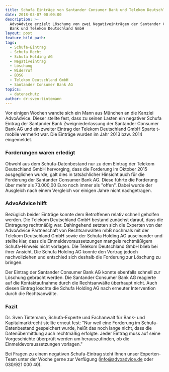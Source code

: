 ```yaml
---
title: Schufa Einträge von Santander Consumer Bank und Telekom Deutschland gelöscht
date: 2018-03-07 00:00:00
description: >-
  AdvoAdvice erzielt Löschung von zwei Negativeinträgen der Santander Consumer
  Bank und Telekom Deutschland GmbH
layout: post
feature_bild_path:
tags:
  - Schufa-Eintrag
  - Schufa Recht
  - Schufa Holding AG
  - Negativeintrag
  - Löschung
  - Widerruf
  - BDSG
  - Telekom Deutschland GmbH
  - Santander Consumer Bank AG
topics:
  - datenschutz
author: dr-sven-tintemann
---
```


Vor einigen Wochen wandte sich ein Mann aus M&uuml;nchen an die Kanzlei AdvoAdvice. Dieser stellte fest, dass zu seinen Lasten ein negativer Schufa Eintrag der Santander Bank Zweigniederlassung der Santander Consumer Bank AG und ein zweiter Eintrag der Telekom Deutschland GmbH Sparte t-mobile vermerkt war. Die Eintr&auml;ge wurden im Jahr 2013 bzw. 2014 eingemeldet.

### Forderungen waren erledigt

Obwohl aus dem Schufa-Datenbestand nur zu dem Eintrag der Telekom Deutschland GmbH hervorging, dass die Forderung im Oktober 2015 ausgeglichen wurde, galt dies in tats&auml;chlicher Hinsicht auch f&uuml;r die Forderung der Santander Consumer Bank AG. Diese f&uuml;hrte die Forderung &uuml;ber mehr als 73.000,00 Euro noch immer als "offen". Dabei wurde der Ausgleich nach einem Vergleich vor einigen Jahre nicht nachgetragen.

### AdvoAdvice hilft

Bez&uuml;glich beider Eintr&auml;ge konnte dem Betroffenen relativ schnell geholfen werden. Die Telekom Deutschland GmbH bestand zun&auml;chst darauf, dass die Eintragung rechtm&auml;&szlig;ig war. Dahingehend setzten sich die Experten von der AdvoAdvice Partneschaft von Rechtsanw&auml;lten mbB nochmals mit der Telekom Deutschland GmbH sowie der Schufa Holding AG auseinander und stellte klar, dass die Einmeldevoraussetzungen mangels rechtm&auml;&szlig;igem Schufa-Hinweis nicht vorlagen. Die Telekom Deutschland GmbH blieb bei ihrer Ansicht. Die Schufa Holding AG konnte den Vortrag jedoch nachvollziehen und entschied sich deshalb die Forderung zur L&ouml;schung zu bringen.

Der Eintrag der Santander Consumer Bank AG konnte ebenfalls schnell zur L&ouml;schung gebracht werden. Die Santander Consumer Bank AG reagierte auf die Kontaktaufnahme durch die Rechtsanw&auml;lte &uuml;berhaupt nicht. Auch diesen Eintrag l&ouml;schte die Schufa Holding AG nach erneuter Intervention durch die Rechtsanw&auml;lte.

### Fazit

Dr. Sven Tintemann, Schufa-Experte und Fachanwalt f&uuml;r Bank- und Kapitalmarktrecht stellte erneut fest: "Nur weil eine Forderung im Schufa-Datenbestand gespeichert wurde, hei&szlig;t das noch lange nicht, dass die Daten&uuml;bermittlung auch rechtm&auml;&szlig;ig erfolgte. Jeder Eintrag muss auf seine Vorgeschichte &uuml;berpr&uuml;ft werden um herauszufinden, ob die Einmeldevoraussetzungen vorlagen."

Bei Fragen zu einem negativen Schufa-Eintrag steht Ihnen unser Experten-Team unter der Woche gerne zur Verf&uuml;gung (info@advoadvice.de oder 030/921 000 40).

&nbsp;